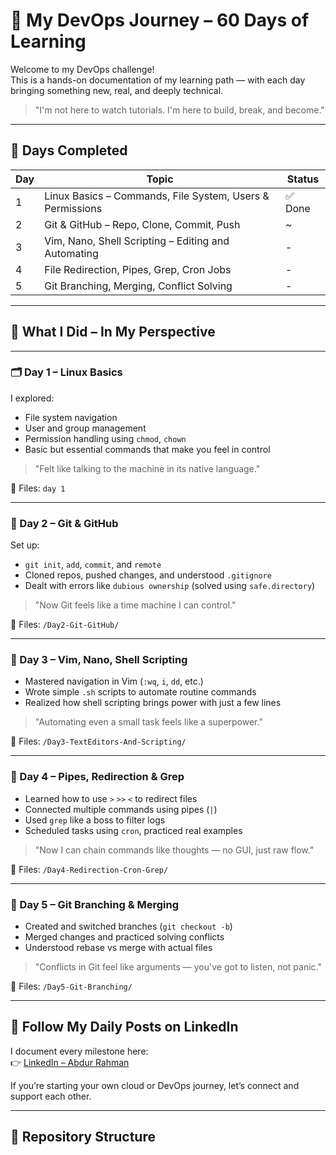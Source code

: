 # 🚀 My DevOps Journey – 60 Days of Learning

Welcome to my DevOps challenge!  
This is a hands-on documentation of my learning path — with each day bringing something new, real, and deeply technical.

> "I'm not here to watch tutorials. I'm here to build, break, and become."

---

## 📅 Days Completed

| Day | Topic | Status |
|-----|-------|--------|
| 1   | Linux Basics – Commands, File System, Users & Permissions | ✅ Done |
| 2   | Git & GitHub – Repo, Clone, Commit, Push | ~ |
| 3   | Vim, Nano, Shell Scripting – Editing and Automating | - |
| 4   | File Redirection, Pipes, Grep, Cron Jobs |  - |
| 5   | Git Branching, Merging, Conflict Solving | - |

---

## 🧠 What I Did – In My Perspective

---

### 🗂️ Day 1 – Linux Basics

I explored:
- File system navigation
- User and group management
- Permission handling using `chmod`, `chown`
- Basic but essential commands that make you feel in control

> "Felt like talking to the machine in its native language."

📁 Files: `day 1`

---

### 🧪 Day 2 – Git & GitHub

Set up:
- `git init`, `add`, `commit`, and `remote`
- Cloned repos, pushed changes, and understood `.gitignore`
- Dealt with errors like `dubious ownership` (solved using `safe.directory`)

> "Now Git feels like a time machine I can control."

📁 Files: `/Day2-Git-GitHub/`

---

### 📝 Day 3 – Vim, Nano, Shell Scripting

- Mastered navigation in Vim (`:wq`, `i`, `dd`, etc.)
- Wrote simple `.sh` scripts to automate routine commands
- Realized how shell scripting brings power with just a few lines

> "Automating even a small task feels like a superpower."

📁 Files: `/Day3-TextEditors-And-Scripting/`

---

### 🧵 Day 4 – Pipes, Redirection & Grep

- Learned how to use `>` `>>` `<` to redirect files
- Connected multiple commands using pipes (`|`)
- Used `grep` like a boss to filter logs
- Scheduled tasks using `cron`, practiced real examples

> "Now I can chain commands like thoughts — no GUI, just raw flow."

📁 Files: `/Day4-Redirection-Cron-Grep/`

---

### 🌿 Day 5 – Git Branching & Merging

- Created and switched branches (`git checkout -b`)
- Merged changes and practiced solving conflicts
- Understood rebase vs merge with actual files

> "Conflicts in Git feel like arguments — you've got to listen, not panic."

📁 Files: `/Day5-Git-Branching/`

---

## 🔗 Follow My Daily Posts on LinkedIn

I document every milestone here:  
👉 [LinkedIn – Abdur Rahman](https://www.linkedin.com/in/abdur-rahman-058b27299)

If you’re starting your own cloud or DevOps journey, let’s connect and support each other.

---

## 📁 Repository Structure

